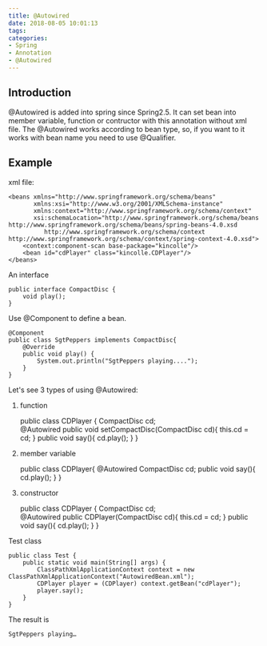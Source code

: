 ```yaml
---
title: @Autowired
date: 2018-08-05 10:01:13
tags:
categories:
- Spring
- Annotation
- @Autowired
---
```

## Introduction
@Autowired is added into spring since Spring2.5. It can set bean into member variable, function or contructor with this annotation without xml file. The @Autowired works according to bean type, so, if you want to it works with bean name you need to use @Qualifier.

## Example
xml file:

	<beans xmlns="http://www.springframework.org/schema/beans"
	       xmlns:xsi="http://www.w3.org/2001/XMLSchema-instance"
	       xmlns:context="http://www.springframework.org/schema/context"
	       xsi:schemaLocation="http://www.springframework.org/schema/beans http://www.springframework.org/schema/beans/spring-beans-4.0.xsd
	          http://www.springframework.org/schema/context http://www.springframework.org/schema/context/spring-context-4.0.xsd">
	    <context:component-scan base-package="kincolle"/>
	    <bean id="cdPlayer" class="kincolle.CDPlayer"/>
	</beans>

An interface

	public interface CompactDisc {
	    void play();
	}

Use @Component to define a bean.
	
	@Component
	public class SgtPeppers implements CompactDisc{
	    @Override
	    public void play() {
	        System.out.println("SgtPeppers playing....");
	    }
	}

Let's see 3 types of using @Autowired:

1. function

	public class CDPlayer {
	    CompactDisc cd;   
	    @Autowired
	    public void setCompactDisc(CompactDisc cd){
	        this.cd = cd;
	    }
	    public void say(){
	        cd.play();
	    }
	}

2. member variable

	public class CDPlayer{
	     @Autowired
	     CompactDisc cd;
	     public void say(){
	          cd.play();
	     }
	}

3. constructor

	public class CDPlayer {
	    CompactDisc cd;   
	    @Autowired
	    public CDPlayer(CompactDisc cd){
	        this.cd = cd;
	    }
	    public void say(){
	        cd.play();
	    }
	}

Test class

	public class Test {
	    public static void main(String[] args) {
	        ClassPathXmlApplicationContext context = new ClassPathXmlApplicationContext("AutowiredBean.xml");
	        CDPlayer player = (CDPlayer) context.getBean("cdPlayer");
	        player.say();
	    }
	}

The result is 

	SgtPeppers playing…
